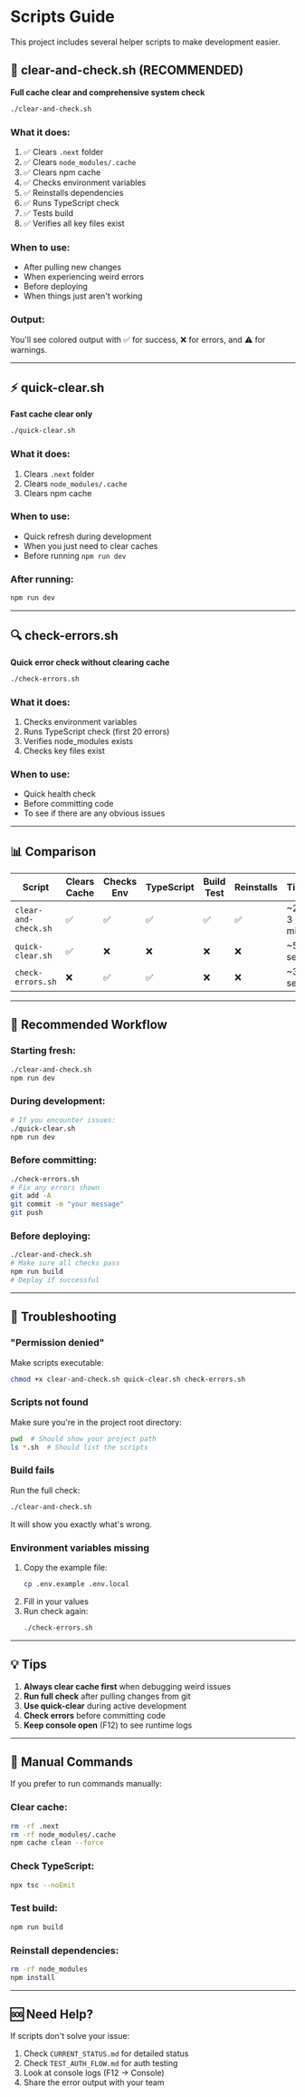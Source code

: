 # Scripts Guide

This project includes several helper scripts to make development easier.

## 🧹 clear-and-check.sh (RECOMMENDED)

**Full cache clear and comprehensive system check**

```bash
./clear-and-check.sh
```

### What it does:
1. ✅ Clears `.next` folder
2. ✅ Clears `node_modules/.cache`
3. ✅ Clears npm cache
4. ✅ Checks environment variables
5. ✅ Reinstalls dependencies
6. ✅ Runs TypeScript check
7. ✅ Tests build
8. ✅ Verifies all key files exist

### When to use:
- After pulling new changes
- When experiencing weird errors
- Before deploying
- When things just aren't working

### Output:
You'll see colored output with ✅ for success, ❌ for errors, and ⚠️ for warnings.

---

## ⚡ quick-clear.sh

**Fast cache clear only**

```bash
./quick-clear.sh
```

### What it does:
1. Clears `.next` folder
2. Clears `node_modules/.cache`
3. Clears npm cache

### When to use:
- Quick refresh during development
- When you just need to clear caches
- Before running `npm run dev`

### After running:
```bash
npm run dev
```

---

## 🔍 check-errors.sh

**Quick error check without clearing cache**

```bash
./check-errors.sh
```

### What it does:
1. Checks environment variables
2. Runs TypeScript check (first 20 errors)
3. Verifies node_modules exists
4. Checks key files exist

### When to use:
- Quick health check
- Before committing code
- To see if there are any obvious issues

---

## 📊 Comparison

| Script | Clears Cache | Checks Env | TypeScript | Build Test | Reinstalls | Time |
|--------|--------------|------------|------------|------------|------------|------|
| `clear-and-check.sh` | ✅ | ✅ | ✅ | ✅ | ✅ | ~2-3 min |
| `quick-clear.sh` | ✅ | ❌ | ❌ | ❌ | ❌ | ~5 sec |
| `check-errors.sh` | ❌ | ✅ | ✅ | ❌ | ❌ | ~30 sec |

---

## 🎯 Recommended Workflow

### Starting fresh:
```bash
./clear-and-check.sh
npm run dev
```

### During development:
```bash
# If you encounter issues:
./quick-clear.sh
npm run dev
```

### Before committing:
```bash
./check-errors.sh
# Fix any errors shown
git add -A
git commit -m "your message"
git push
```

### Before deploying:
```bash
./clear-and-check.sh
# Make sure all checks pass
npm run build
# Deploy if successful
```

---

## 🐛 Troubleshooting

### "Permission denied"
Make scripts executable:
```bash
chmod +x clear-and-check.sh quick-clear.sh check-errors.sh
```

### Scripts not found
Make sure you're in the project root directory:
```bash
pwd  # Should show your project path
ls *.sh  # Should list the scripts
```

### Build fails
Run the full check:
```bash
./clear-and-check.sh
```
It will show you exactly what's wrong.

### Environment variables missing
1. Copy the example file:
   ```bash
   cp .env.example .env.local
   ```
2. Fill in your values
3. Run check again:
   ```bash
   ./check-errors.sh
   ```

---

## 💡 Tips

1. **Always clear cache first** when debugging weird issues
2. **Run full check** after pulling changes from git
3. **Use quick-clear** during active development
4. **Check errors** before committing code
5. **Keep console open** (F12) to see runtime logs

---

## 📝 Manual Commands

If you prefer to run commands manually:

### Clear cache:
```bash
rm -rf .next
rm -rf node_modules/.cache
npm cache clean --force
```

### Check TypeScript:
```bash
npx tsc --noEmit
```

### Test build:
```bash
npm run build
```

### Reinstall dependencies:
```bash
rm -rf node_modules
npm install
```

---

## 🆘 Need Help?

If scripts don't solve your issue:
1. Check `CURRENT_STATUS.md` for detailed status
2. Check `TEST_AUTH_FLOW.md` for auth testing
3. Look at console logs (F12 → Console)
4. Share the error output with your team
